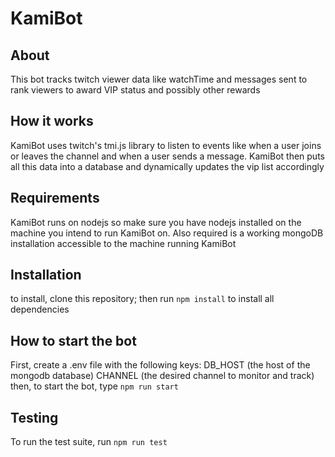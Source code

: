 # KamiBot

## About

This bot tracks twitch viewer data like watchTime and messages sent to rank viewers to award VIP status and possibly other rewards

## How it works

KamiBot uses twitch's tmi.js library to listen to events like when a user joins or leaves the channel and when a user sends a message. KamiBot then puts all this data into a database and dynamically updates the vip list accordingly

## Requirements

KamiBot runs on nodejs so make sure you have nodejs installed on the machine you intend to run KamiBot on. Also required is a working mongoDB installation accessible to the machine running KamiBot

## Installation

to install, clone this repository; then run `npm install` to install all dependencies

## How to start the bot

First, create a .env file with the following keys:
DB_HOST (the host of the mongodb database)
CHANNEL (the desired channel to monitor and track)
then, to start the bot, type `npm run start`

## Testing

To run the test suite, run `npm run test`
